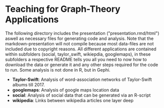 # Teaching for Graph-Theory Applications 

The following directory includes the presentation ("presentation.rmd/html") aswell as necessary files for generating code and analysis. Note that the markdown-presentation will not compile because most data-files are not included due to copyright reasons.
All different applications are contained within subfolders (social, taylor_swift, wikiepdia, googlemaps), in these subfolders a respective README tells you all you need to now how to download the data or generate it and any other steps required for the code to run.
Some analysis is not done in R, but in Gephi.


- **Taylor-Swift**: Analysis of word-association networks of Taylor-Swift albums till 2017.
- **googlemaps**: Analysis of google maps location data
- **social**: Analysis of social data that can be generated via an R-script
- **wikipedia**: Links between wikipedia articles one layer deep



